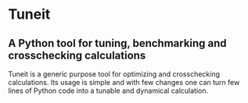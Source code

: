 # Tuneit

## A Python tool for tuning, benchmarking and crosschecking calculations

Tuneit is a generic purpose tool for optimizing and crosschecking calculations.
Its usage is simple and with few changes one can turn few lines of Python code
into a tunable and dynamical calculation.
